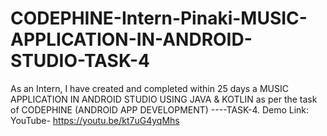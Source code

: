 # CODEPHINE-Intern-Pinaki-MUSIC-APPLICATION-IN-ANDROID-STUDIO-TASK-4
As an Intern, I have created and completed within 25 days a MUSIC APPLICATION IN ANDROID STUDIO USING JAVA &amp; KOTLIN  as per the task of CODEPHINE (ANDROID APP DEVELOPMENT) ----TASK-4.
Demo Link:
YouTube- https://youtu.be/kt7uG4yqMhs

